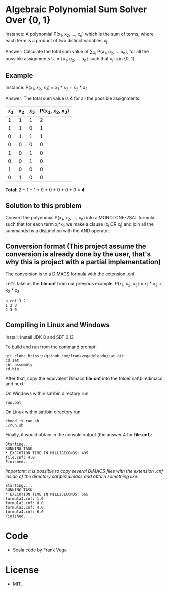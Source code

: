 # Algebraic Polynomial Sum Solver Over {0, 1}

Instance: A polynomial P(x<sub>1</sub>, x<sub>2</sub>, ..., x<sub>n</sub>) which is the sum of terms, where each term is a product of two distinct variables x<sub>j</sub>.

Answer: Calculate the total sum value of &sum;<sub>U<sub>i</sub></sub> P(u<sub>1</sub>, u<sub>2</sub>, ... u<sub>n</sub>), for all the possible assignments U<sub>i</sub> = {u<sub>1</sub>, u<sub>2</sub>, ... u<sub>n</sub>} such that u<sub>j</sub> is in {0, 1}.
 
Example
----- 

Instance: P(x<sub>1</sub>, x<sub>2</sub>, x<sub>3</sub>) = x<sub>1</sub> * x<sub>2</sub> + x<sub>2</sub> * x<sub>3</sub>

Answer: The total sum value is **4** for all the possible assignments:

|  x<sub>1</sub>    |  x<sub>2</sub>  |  x<sub>3</sub>   |      P(x<sub>1</sub>, x<sub>2</sub>, x<sub>3</sub>)        |
| ----------------- | ----------------| ---------------- | ---------------------------------------------------------- |
|         1         |         1       |          1       |        2                                                   |
|         1         |         1       |          0       |        1                                                   |
|         0         |         1       |          1       |        1                                                   |
|         0         |         0       |          0       |        0                                                   |
|         1         |         0       |          1       |        0                                                   |
|         0         |         0       |          1       |        0                                                   |
|         1         |         0       |          0       |        0                                                   |
|         0         |         1       |          0       |        0                                                   |

**Total**: 2 + 1 + 1 + 0 + 0 + 0 + 0 + 0  = **4**.

Solution to this problem
-----

Convert the polynomial P(x<sub>1</sub>, x<sub>2</sub>, ..., x<sub>n</sub>) into a MONOTONE-2SAT formula such that for each term x<sub>i</sub>*x<sub>j</sub>, we make a clause (x<sub>i</sub> OR x<sub>j</sub>) and join all the summands by a disjunction with the AND operator.

Conversion format (This project assume the conversion is already done by the user, that's why this is project with a partial implementation)
-----

The conversion is to a [DIMACS](http://www.satcompetition.org/2009/format-benchmarks2009.html) formula with the extension .cnf. 
  
Let's take as the **file.cnf** from our previous example: P(x<sub>1</sub>, x<sub>2</sub>, x<sub>3</sub>) = x<sub>1</sub> * x<sub>2</sub> + x<sub>2</sub> * x<sub>3</sub>
```  
p cnf 3 2
1 2 0
2 3 0  
```  

Compiling in Linux and Windows
-----

Install: Install JDK 8 and SBT 0.13

To build and run from the command prompt:

```
git clone https://github.com/frankvegadelgado/sat.git
cd sat
sbt assembly
cd bin
```

After that, copy the equivalent Dimacs **file.cnf** into the folder sat\bin\dimacs and next:

On Windows within sat\bin directory run

```
run.bat
```

On Linux within sat/bin directory run

```
chmod +x run.sh
./run.sh
```

Finally, it would obtain in the console output (the answer 4 for **file.cnf**):

```
Starting....
RUNNING TASK
* EXECUTION TIME IN MILLISECONDS: 435
file.cnf: 4.0
Finished....
```

*Important: It is possible to copy several DIMACS files with the extension .cnf inside of the directory sat\bin\dimacs and obtain something like*:

```
Starting....
RUNNING TASK
* EXECUTION TIME IN MILLISECONDS: 565
formula1.cnf: 1.0
formula2.cnf: 8.0
formula3.cnf: 4.0
formula4.cnf: 6.0
Finished....
```

# Code

- Scala code by Frank Vega

# License
- MIT.
